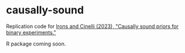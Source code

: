 # causally-sound

Replication code for [Irons and Cinelli (2023), "Causally sound priors for binary experiments."](https://arxiv.org/abs/2308.13713)

R package coming soon.
